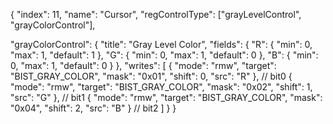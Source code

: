 {
  "index": 11,
  "name": "Cursor",
  "regControlType": ["grayLevelControl", "grayColorControl"],

  "grayColorControl": {
    "title": "Gray Level Color",
    "fields": {
      "R": { "min": 0, "max": 1, "default": 1 },
      "G": { "min": 0, "max": 1, "default": 0 },
      "B": { "min": 0, "max": 1, "default": 0 }
    },
    "writes": [
      { "mode": "rmw", "target": "BIST_GRAY_COLOR", "mask": "0x01", "shift": 0, "src": "R" },  // bit0
      { "mode": "rmw", "target": "BIST_GRAY_COLOR", "mask": "0x02", "shift": 1, "src": "G" },  // bit1
      { "mode": "rmw", "target": "BIST_GRAY_COLOR", "mask": "0x04", "shift": 2, "src": "B" }   // bit2
    ]
  }
}